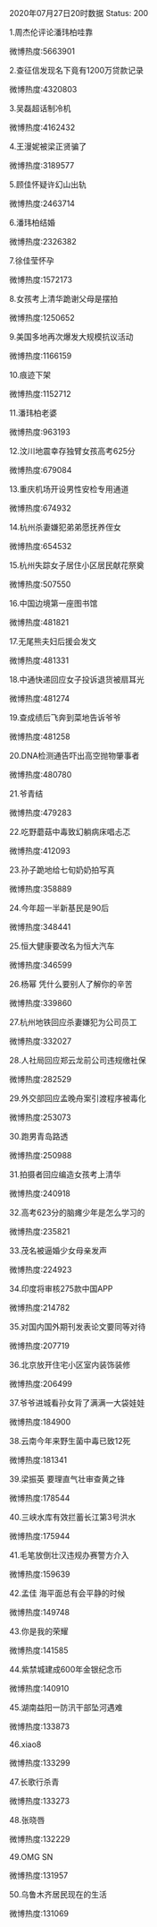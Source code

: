 2020年07月27日20时数据
Status: 200

1.周杰伦评论潘玮柏哇靠

微博热度:5663901

2.查征信发现名下竟有1200万贷款记录

微博热度:4320803

3.吴磊超话制冷机

微博热度:4162432

4.王漫妮被梁正贤骗了

微博热度:3189577

5.顾佳怀疑许幻山出轨

微博热度:2463714

6.潘玮柏结婚

微博热度:2326382

7.徐佳莹怀孕

微博热度:1572173

8.女孩考上清华跪谢父母是摆拍

微博热度:1250652

9.美国多地再次爆发大规模抗议活动

微博热度:1166159

10.痕迹下架

微博热度:1152712

11.潘玮柏老婆

微博热度:963193

12.汶川地震幸存独臂女孩高考625分

微博热度:679084

13.重庆机场开设男性安检专用通道

微博热度:674932

14.杭州杀妻嫌犯弟弟愿抚养侄女

微博热度:654532

15.杭州失踪女子居住小区居民献花祭奠

微博热度:507550

16.中国边境第一座图书馆

微博热度:481821

17.无尾熊夫妇后援会发文

微博热度:481331

18.中通快递回应女子投诉退货被扇耳光

微博热度:481274

19.查成绩后飞奔到菜地告诉爷爷

微博热度:481258

20.DNA检测通告吓出高空抛物肇事者

微博热度:480780

21.爷青结

微博热度:479283

22.吃野蘑菇中毒致幻躺病床唱忐忑

微博热度:412093

23.孙子跪地给七旬奶奶拍写真

微博热度:358889

24.今年超一半新基民是90后

微博热度:348441

25.恒大健康要改名为恒大汽车

微博热度:346599

26.杨幂 凭什么要别人了解你的辛苦

微博热度:339860

27.杭州地铁回应杀妻嫌犯为公司员工

微博热度:332027

28.人社局回应郑云龙前公司违规缴社保

微博热度:282529

29.外交部回应孟晚舟案引渡程序被毒化

微博热度:253073

30.跑男青岛路透

微博热度:250988

31.拍摄者回应编造女孩考上清华

微博热度:240918

32.高考623分的脑瘫少年是怎么学习的

微博热度:235821

33.茂名被逼婚少女母亲发声

微博热度:224923

34.印度将审核275款中国APP

微博热度:214782

35.对国内国外期刊发表论文要同等对待

微博热度:207719

36.北京放开住宅小区室内装饰装修

微博热度:206499

37.爷爷进城看孙女背了满满一大袋娃娃

微博热度:184900

38.云南今年来野生菌中毒已致12死

微博热度:181341

39.梁振英 要理直气壮审查黄之锋

微博热度:178544

40.三峡水库有效拦蓄长江第3号洪水

微博热度:175944

41.毛笔放倒壮汉违规办赛警方介入

微博热度:159639

42.孟佳 海平面总有会平静的时候

微博热度:149748

43.你是我的荣耀

微博热度:141585

44.紫禁城建成600年金银纪念币

微博热度:140910

45.湖南益阳一防汛干部坠河遇难

微博热度:133873

46.xiao8

微博热度:133299

47.长歌行杀青

微博热度:133273

48.张晓唇

微博热度:132229

49.OMG SN

微博热度:131957

50.乌鲁木齐居民现在的生活

微博热度:131069


